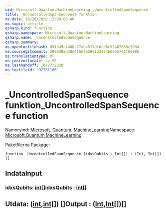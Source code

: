```yaml
---
uid: Microsoft.Quantum.MachineLearning._UncontrolledSpanSequence
title: _UncontrolledSpanSequence funktion
ms.date: 10/26/2020 12:00:00 AM
ms.topic: article
qsharp.kind: function
qsharp.namespace: Microsoft.Quantum.MachineLearning
qsharp.name: _UncontrolledSpanSequence
qsharp.summary: ''
ms.openlocfilehash: 851b49c4460c27ab4517df0cb8c93a87869c5994
ms.sourcegitcommit: 29e0d88a30e4166fa580132124b0eb57e1f0e986
ms.translationtype: MT
ms.contentlocale: sv-SE
ms.lasthandoff: 10/27/2020
ms.locfileid: "92731166"
---
```

# <a name="_uncontrolledspansequence-function"></a><span data-ttu-id="3980d-102">_UncontrolledSpanSequence funktion</span><span class="sxs-lookup"><span data-stu-id="3980d-102">_UncontrolledSpanSequence function</span></span>

<span data-ttu-id="3980d-103">Namnrymd: [Microsoft. Quantum. MachineLearning](xref:Microsoft.Quantum.MachineLearning)</span><span class="sxs-lookup"><span data-stu-id="3980d-103">Namespace: [Microsoft.Quantum.MachineLearning](xref:Microsoft.Quantum.MachineLearning)</span></span>

<span data-ttu-id="3980d-104">Paketfilerna [](https://nuget.org/packages/)</span><span class="sxs-lookup"><span data-stu-id="3980d-104">Package: [](https://nuget.org/packages/)</span></span>




```qsharp
function _UncontrolledSpanSequence (idxsQubits : Int[]) : (Int, Int[])[]
```


## <a name="input"></a><span data-ttu-id="3980d-105">Indata</span><span class="sxs-lookup"><span data-stu-id="3980d-105">Input</span></span>

### <a name="idxsqubits--int"></a><span data-ttu-id="3980d-106">idxsQubits: [int](xref:microsoft.quantum.lang-ref.int)[]</span><span class="sxs-lookup"><span data-stu-id="3980d-106">idxsQubits : [Int](xref:microsoft.quantum.lang-ref.int)[]</span></span>





## <a name="output--intint"></a><span data-ttu-id="3980d-107">Utdata: ([int](xref:microsoft.quantum.lang-ref.int),[int](xref:microsoft.quantum.lang-ref.int)[]) []</span><span class="sxs-lookup"><span data-stu-id="3980d-107">Output : ([Int](xref:microsoft.quantum.lang-ref.int),[Int](xref:microsoft.quantum.lang-ref.int)[])[]</span></span>

